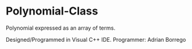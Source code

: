 # Polynomial-Class
Polynomial expressed as an array of terms.

Designed/Programmed in Visual C++ IDE.
Programmer: Adrian Borrego
